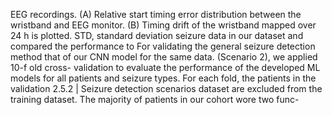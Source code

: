 EEG recordings. (A) Relative start timing error distribution between the wristband and EEG monitor. (B) Timing drift of the wristband mapped
over 24 h is plotted. STD, standard deviation
seizure data in our dataset and compared the performance to For validating the general seizure detection method
that of our CNN model for the same data. (Scenario 2), we applied 10-f old cross- validation to evaluate
the performance of the developed ML models for all patients
and seizure types. For each fold, the patients in the validation
2.5.2 | Seizure detection scenarios dataset are excluded from the training dataset.
The majority of patients in our cohort wore two func-